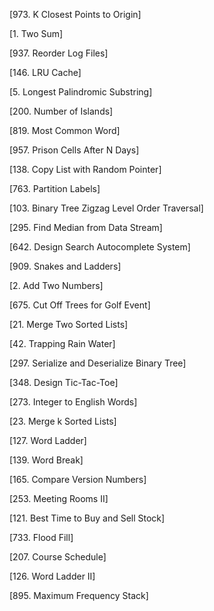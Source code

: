 [973. K Closest Points to Origin] 

[1. Two Sum]

[937. Reorder Log Files] 

[146. LRU Cache]

[5. Longest Palindromic Substring] 

[200. Number of Islands]

[819. Most Common Word]

[957. Prison Cells After N Days]

[138. Copy List with Random Pointer]

[763. Partition Labels]

[103. Binary Tree Zigzag Level Order Traversal]

[295. Find Median from Data Stream]

[642. Design Search Autocomplete System]

[909. Snakes and Ladders]

[2. Add Two Numbers]

[675. Cut Off Trees for Golf Event]

[21. Merge Two Sorted Lists]

[42. Trapping Rain Water]

[297. Serialize and Deserialize Binary Tree]

[348. Design Tic-Tac-Toe]

[273. Integer to English Words]

[23. Merge k Sorted Lists]

[127. Word Ladder]

[139. Word Break]

[165. Compare Version Numbers]

[253. Meeting Rooms II]

[121. Best Time to Buy and Sell Stock]

[733. Flood Fill]

[207. Course Schedule]

[126. Word Ladder II]

[895. Maximum Frequency Stack]

